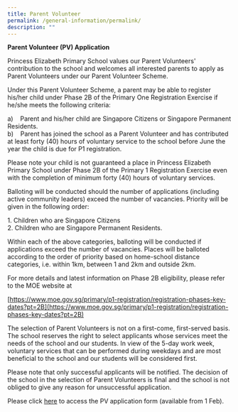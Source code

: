```yaml
---
title: Parent Volunteer
permalink: /general-information/permalink/
description: ""
---
```

**Parent Volunteer (PV) Application** <br>

Princess Elizabeth Primary School values our Parent Volunteers' contribution to the school and welcomes all interested parents to apply as Parent Volunteers under our Parent Volunteer Scheme.

Under this Parent Volunteer Scheme, a parent may be able to register his/her child under Phase 2B of the Primary One Registration Exercise if he/she meets the following criteria:

a)    Parent and his/her child are Singapore Citizens or Singapore Permanent Residents. <br>
b)    Parent has joined the school as a Parent Volunteer and has contributed at least forty (40) hours of voluntary service to the school before June the year the child is due for P1 registration.

Please note your child is not guaranteed a place in Princess Elizabeth Primary School under Phase 2B of the Primary 1 Registration Exercise even with the completion of minimum forty (40) hours of voluntary services.

Balloting will be conducted should the number of applications (including active community leaders) exceed the number of vacancies. Priority will be given in the following order:

1\. Children who are Singapore Citizens <br>
2\. Children who are Singapore Permanent Residents.

Within each of the above categories, balloting will be conducted if applications exceed the number of vacancies. Places will be balloted according to the order of priority based on home-school distance categories, i.e. within 1km, between 1 and 2km and outside 2km.

For more details and latest information on Phase 2B eligibility, please refer to the MOE website at

[https://www.moe.gov.sg/primary/p1-registration/registration-phases-key-dates?pt=2B](https://www.moe.gov.sg/primary/p1-registration/registration-phases-key-dates?pt=2B)

The selection of Parent Volunteers is not on a first-come, first-served basis. The school reserves the right to select applicants whose services meet the needs of the school and our students. In view of the 5-day work week, voluntary services that can be performed during weekdays and are most beneficial to the school and our students will be considered first.

Please note that only successful applicants will be notified. The decision of the school in the selection of Parent Volunteers is final and the school is not obliged to give any reason for unsuccessful application.

Please click [here](https://go.gov.sg/pepspv) to access the PV application form (available from 1 Feb).